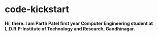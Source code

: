 # code-kickstart
<b> Hi, there. I am Parth Patel first year Computer Engineering student at L.D.R.P-Institute of Technology and Research, Gandhinagar. </b>
<br>
